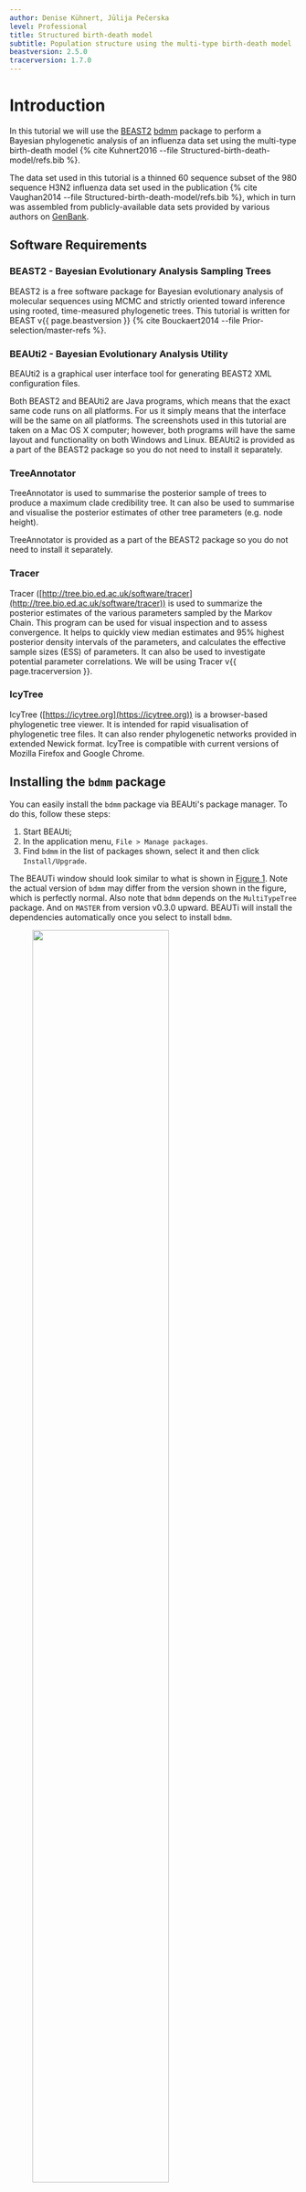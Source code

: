 ```yaml
---
author: Denise Kühnert, Jūlija Pečerska
level: Professional
title: Structured birth-death model
subtitle: Population structure using the multi-type birth-death model
beastversion: 2.5.0
tracerversion: 1.7.0
---
```



# Introduction

In this tutorial we will use the [BEAST2](http://www.beast2.org/)
[bdmm](https://github.com/denisekuehnert/bdmm) package to perform a Bayesian
phylogenetic analysis of an influenza data set using the multi-type birth-death
model {% cite Kuhnert2016 --file Structured-birth-death-model/refs.bib %}.

<!--(Note that both the structured coalescent and the multi-type birth-death model are tree priors implemented in BEAST2. Both of them utilize the multi-type tree structure of the MultiTypeTree package. While the structured coalescent is part of the MultiTypeTree package, the multi-type birth-death model has its own package bdmm (aka birth-death migration model).)-->


The data set used in this tutorial is a thinned 60 sequence subset of the
980 sequence H3N2 influenza data set used in the publication {% cite Vaughan2014 --file Structured-birth-death-model/refs.bib %}, which in turn was
assembled from publicly-available data sets provided by various authors on
[GenBank](http://www.ncbi.nlm.nih.gov/genbank/).

## Software Requirements

### BEAST2 - Bayesian Evolutionary Analysis Sampling Trees

BEAST2 is a free software package for Bayesian evolutionary analysis of molecular sequences using MCMC and strictly oriented toward inference using rooted, time-measured phylogenetic trees. This tutorial is written for BEAST v{{ page.beastversion }} {% cite Bouckaert2014 --file Prior-selection/master-refs %}.


### BEAUti2 - Bayesian Evolutionary Analysis Utility

BEAUti2 is a graphical user interface tool for generating BEAST2 XML configuration files.

Both BEAST2 and BEAUti2 are Java programs, which means that the exact same code runs on all platforms. For us it simply means that the interface will be the same on all platforms. The screenshots used in this tutorial are taken on a Mac OS X computer; however, both programs will have the same layout and functionality on both Windows and Linux. BEAUti2 is provided as a part of the BEAST2 package so you do not need to install it separately.


### TreeAnnotator

TreeAnnotator is used to summarise the posterior sample of trees to produce a maximum clade credibility tree. It can also be used to summarise and visualise the posterior estimates of other tree parameters (e.g. node height).

TreeAnnotator is provided as a part of the BEAST2 package so you do not need to install it separately.


### Tracer

Tracer ([http://tree.bio.ed.ac.uk/software/tracer](http://tree.bio.ed.ac.uk/software/tracer)) is used to summarize the posterior estimates of the various parameters sampled by the Markov Chain. This program can be used for visual inspection and to assess convergence. It helps to quickly view median estimates and 95% highest posterior density intervals of the parameters, and calculates the effective sample sizes (ESS) of parameters. It can also be used to investigate potential parameter correlations. We will be using Tracer v{{ page.tracerversion }}.

### IcyTree

IcyTree ([https://icytree.org](https://icytree.org)) is a browser-based phylogenetic tree viewer. It is intended for rapid visualisation of phylogenetic tree files. It can also render phylogenetic networks provided in extended Newick format. IcyTree is compatible with current versions of Mozilla Firefox and Google Chrome.

<!-- and an up-to-date version of
[Google Chrome](http://www.google.com/chrome) or
[Mozilla Firefox](https://www.mozilla.org/en-US/firefox/).-->


## Installing the `bdmm` package

You can easily install the `bdmm` package via BEAUti's package manager.  To do this, follow these steps:

1. Start BEAUti;
2. In the application menu, `File > Manage packages`.
3. Find `bdmm` in the list of packages shown, select it and then click `Install/Upgrade`.

The BEAUTi window should look similar to what is shown in [Figure 1](#fig:install-bdmm).
Note the actual version of `bdmm` may differ from the version shown in the figure, which is perfectly normal.
Also note that `bdmm` depends on the `MultiTypeTree` package. And on `MASTER` from version v0.3.0 upward. BEAUTi will install the dependencies automatically once you select to install `bdmm`.

<figure>
	<a id="fig:install-bdmm"></a>
	<img style="width:75%;" src="figures/1-install-bdmm.png" alt="">
	<figcaption>Figure 1: Install bdmm.</figcaption>
</figure>
<br>

Finally, **restart BEAUti.**  The restart is necessary for the packages to be successfully installed.

If you get an error message stating that you are missing a package on which `bdmm` depends, install that package manually using the package manager as done above, and **restart BEAUti** again.

# Setting up the analysis using BEAUti

## Loading the Template

A BEAUTi template defines the basic structure and contents of your XML configuration file.
By default BEAUTi will construct an XML file with standard uncoloured BEAST trees, however `bdmm` uses coloured trees which are defined in the `MultiTypeTree` package.
To use the appropriate template for the configuration file, select `File > Template > MultiTypeBirthDeath`, as shown in [Figure 2](#fig:choose-bdmm).

<figure>
	<a id="fig:choose-bdmm"></a>
	<img style="width:100%;" src="figures/2-choose-bdmm-template.png" alt="">
	<figcaption>Figure 2: Load the MultiTypeBirthDeath template.</figcaption>
</figure>
<br>


## Loading the data

Once the template is loaded, we can load in our example sequence data.  In our case, this data is stored in a FASTA file, the first few lines of which look like this (the sequences have been truncated for better readability):

```
> EU856841_HongKong_2005.34246575
-----------GGGATAATTCTATTAACCATGAAGACTATCATTGCTTTGAGCTACATTT...
> EU856989_HongKong_2002.58356164
--CAAAAGCAGGGGATAATTCTATTAACCATGAAGACTATCATTGCTTTGAGCTACATTT...
> CY039495_HongKong_2004.5890411
------------------TTCTATTAACCATGAAGACTATCATTGCTTTGAGCTACATTC...
> EU856853_HongKong_2001.17808219
---------------------TATTAACCATGAAGACTATCATTGCTTTGAGCTACATTC...
> CY010084_NewZealand_2005.62739726
---------------------TATTAACCATGAAGACTATCATTGCTTTGAGCTACATTC...
> CY007387_NewZealand_2004.63287671
---------------------TATTAACCATGAAGACTATCATTGCTTTGAGCTACATTC...
> CY012432_NewZealand_2000.81643836
---------------------------CCATGAAGACTATCATTGCTTTGAGCTACATTT...
```

The lines beginning with ">" are labels for the sequences immediately
following.  In general, these labels have no special format, but in this file
each label is an underscore-delimited triple.  The first element of each triple
is the GenBank accession number of the sequence, the second is the geographical
region from which it was sampled, and the third is the time at which it was
sampled measured in calendar years or fractions thereof.

In this tutorial we will be using the influenza sequence data which can be found in the `examples` folder of the `MultiTypeTree` package.
To make it easier to find when loading the alignment, you can optionally set the working directory of BEAST2 to `MultiTypeTree`.
This will make BEAUTi open the appropriate package folder when you look for the alignment.
To set the working directory, select `File > Set working dir > MultiTypeTree`, as shown in [Figure 3](#fig:working-dir).

<figure>
	<a id="fig:working-dir"></a>
	<img style="width:100%;" src="figures/3-set-working-dir.png" alt="">
	<figcaption>Figure 3: Optional step: set the working directory to MultiTypeTree.</figcaption>
</figure>
<br>

To load the file, select `File > Add alignment`.

This will open a file selection dialog box.  The example influenza sequence data
file is named `h3n2_2deme.fna`.
Assuming you have followed the previous step to set the working directory, this can be found in the `examples/` directory shown when the file selection dialog box appears.
In case you have not followed the previous step you will have to locate the folder containing the `MultiTypeTree` package and look for the `examples/` folder there.

Once the sequence file is loaded, your BEAUti screen should look similar to what is shown in [Figure 4](#fig:alignment).

<figure>
	<a id="fig:alignment"></a>
	<img style="width:100%;" src="figures/4-alignment-loaded.png" alt="">
	<figcaption>Figure 4: The alignment loaded into BEAUti.</figcaption>
</figure>
<br>

## Setting up dates

Once the data is loaded, the next step is to specify the times at which the sequences were sampled:

1. Select the `Tip Dates` panel.
2. Check the `Use tip dates` checkbox.
3. Click the `Auto-configure` button at the top-right of the panel.
This opens a dialog that allows sample times to be loaded from a file or inferred (guessed) from the sequence labels.
4. Because the times are included as the last element of the underscore-delimited sequence names, choose the `use everything` radio button and select `after last` from the drop-down menu. The default delimiter is already the underscore, so there is no need to change that.

The date parsing setup will look as shown in [Figure 5](#fig:tip-dates).

<figure>
	<a id="fig:tip-dates"></a>
	<img style="width:75%;" src="figures/5-tip-dates.png" alt="">
	<figcaption>Figure 5: Guessing the tip dates.</figcaption>
</figure>
<br>

After clicking `OK` you should find that the tip date table is filled with
times that match those in the sequence headers, and that the last column of the
table contains heights, i.e. times before most recent sample, calculated from the times.
The BEAUTi panel should look as shown in [Figure 6](#fig:tip-dates).

<figure>
	<a id="fig:tip-dates-set"></a>
	<img style="width:100%;" src="figures/6-tip-dates-set.png" alt="">
	<figcaption>Figure 6: Sampling dates as seen in BEAUti.</figcaption>
</figure>
<br>

## Setting up locations

Now that we've specified the sampling times, we move on to specifying the sampling locations.
To do this, we follow a very similar set of steps to those we used to set the sample times:

1. Select the `Tip Locations` panel. You'll find that the locations are already filled with a single default value – `NOT_SET`.
2. Click the `Guess` button at the top-right of the panel. This opens the same dialog that we saw in the previous section when setting up the dates.
3. The locations are included as the second element of the underscore-delimited sequence names.
Therefore we choose the `split on character` radio button and select group `2` from the drop-down menu.
Note again that the underscore character is already chosen as the delimiter.

The location parsing setup will look as shown in [Figure 7](#fig:tip-types).

<figure>
	<a id="fig:tip-types"></a>
	<img style="width:75%;" src="figures/7-tip-types.png" alt="">
	<figcaption>Figure 7: Guessing the locations.</figcaption>
</figure>
<br>

After clicking `OK` you should find that the tip location table is filled with locations that match those in the sequence titles.
The BEAUTi panel should look as shown in [Figure 8](#fig:tip-types-set).

<figure>
	<a id="fig:tip-types-set"></a>
	<img style="width:100%;" src="figures/8-tip-types-set.png" alt="">
	<figcaption>Figure 8: The locations in BEAUti.</figcaption>
</figure>
<br>

## Setting the substitution model

For this analysis, we will use the HKY substitution model with 4 gamma categories and estimated base frequencies.
To configure this in BEAUti, switch to the `Site Model` panel.
First, we need to set up the rate category count.
To approximate the continuous gamma rate distribution BEAST2 uses the discrete gamma distribution, where sites are divided into k equally probable rate categories.
In general, 4-6 categories work well for most datasets, while having more categories involve a lot of computation at little precision gain, so we set the `Gamma category count` to 4.
We would also like to estimate the `Shape` parameter, which describes the shape of the continuous gamma distribution we approximate.
To do so, we need to set it to a non-zero value (e.g. the default 1.0) and tick the `estimate` checkbox.
While the gamma categories account for rate variation, allowing some sites to have an evolutionary rate of 0 can improve fit to real data.
To speed up the analysis we will fix this to the actual proportion of invariant sites we have in our alignment, which is 0.867.

Next, to set up the substitution model, select `HKY` from the drop-down menu (the default option is `JC69`).
We would like to estimate the kappa parameter of HKY, so we leave the `Kappa` at the default value of 2.0 and leave the `estimate` checkbox checked.
We would also like to estimate nucleotide frequencies, so we leave the `Frequencies` parameter at the default value (`Estimated`).
The BEAUti panel should now look as shown in [Figure 9](#fig:site-model).

<figure>
	<a id="fig:site-model"></a>
	<img style="width:100%;" src="figures/9-sitemodel.png" alt="">
	<figcaption>Figure 9: Setup of the site model.</figcaption>
</figure>
<br>

Note that the `Substitution rate` defined on this panel should not be estimated - we use the `Clock rate` defined in the `Clock Model` panel to
determine the average per unit time rate of sequence evolution.
This way, the `Substitution rate` is not actually a rate, but rather a rate multiplier that we fix to 1 to allow parameter identifiability.

## Setting the clock model

To speed up the analysis we will assume a strict clock for this small dataset.
dataset. However, the selection of a clock model for a different, real analysis should not be taken lightly.
Since our alignment contains sequences sampled at different times and those times are measured in years, we must use a clock rate expressed in units of expected substitutions per site per year.
Usually the precise value is unknown and so the default behaviour of BEAUti is to assume this rate has to be estimated.
To speed up mixing we set the starting value of the `Clock rate` to 0.005, which we know from research to be much closer to the truth than the default value of 1.
The `Clock Model` panel should now look as shown in [Figure 10](#fig:strict-clock).

<figure>
	<a id="fig:strict-clock"></a>
	<img style="width:100%;" src="figures/10-strict-clock.png" alt="">
	<figcaption>Figure 10: Fix the clock rate to speed up mixing.</figcaption>
</figure>
<br>

## Adjusting Priors

### Setting up the `bdmm` tree prior

`bdmm` defines a prior on the multi-type tree distribution.
Thus it is particularly important for the analysis that we properly set up the priors.
First, let's talk about the values that need to be set on the `Priors` panel.
The first panel that you see at the top is the tree prior.

`bdmm` is a model that can be used to explain data that is clearly divided into separate partitions, or demes. 
(We will use the terms deme, partition and type interchangeably here.)
The demes can be geographical locations, as in our example, but the sequences can also be separated through other means than that, e.g. by a specific drug resistance mutation (strains can develop/lose drug resistance and thus move between demes, but can not transfer between demes otherwise), or location in the body (for example, for localised infections caused by the same agent).
In this dataset we have strains from 2 different locations, New Zealand and Hong Kong, so the `Number of demes` should be set to 2, which also is the default value.
Next, `bdmm` lets you estimate the `Reproduction number per type` and the `BecomeUninfectiousRate per type`.
This will let us see the differences in reproduction fitness and speed of recovery between the two locations, so we leave the `estimate` checkboxes checked.
We can leave the starting values at default as it will not influence the inference a lot.

The next important thing one should take care of is setting the sampling proportions appropriately.
In general, the trees that we build go back in time much further than the first sample that we have.
If we set the same sampling proportion for the whole time period from our estimated tree origin to the time of the last sample, we will most likely run into trouble, as `bdmm` will try to produce a tree that has the same sampling proportion for the whole time, but no samples in the past and a lot of samples towards the present.
In order to remove that bias from the trees, we need to make sure that we only have non-zero sampling starting from the first sample date (unless we know that there really weren't
any related cases before the first sampled case).
To do so, let's look at the `SamplingProportion per type` field.
You will see that it has 4 values, which correspond to two values per type, lets call them [v1,v2,v3,v4].
v1 and v2 are the values for the first and second time interval for the first deme, and v3 and v4 are the values for the second deme.
Thus, to do what we want we need to set the values v1 and v3 to zero.
Because BEAST2 will use scalers to sample new values for the sampling proportions, the values which we set to 0 will remain so.
Next, we also need to set the `Sampling change time` to the time slightly before the first sample.
If we look back at the `Tip dates` panel, we can see that our oldest sample is the one labelled as `EU856904_HongKong_2000.09863014`, for which the height, or the length of time from the first sample and the last, is 5.569863.
We set the sampling change time in time units from the most recent sample and we need to make sure we include the first sample, thus we set the `Sampling change time` to 5.57, which is the height of the first sample rounded slightly up (and confirm the change with ENTER).
The final setup of the tree prior can be seen in [Figure 11](#fig:tree-prior).

<figure>
	<a id="fig:tree-prior"></a>
	<img style="width:100%;" src="figures/11-tree-prior.png" alt="">
	<figcaption>Figure 11: Set the change time for the sampling proportion so it is zero before the time of the first sample.</figcaption>
</figure>
<br>

<!--When you expand the tree prior element, you can change the condition on survival setting. We'll leave the box checked.

<figure>
	<a id="fig:"></a>
	<img src="figures/9b-condition.png" alt="">
	<figcaption>Figure 11: Condition on survival.</figcaption>
</figure>
<br>-->

#### What if you have more demes?

First things first, for an analysis with more demes you need to set the `Number of demes` to the appropriate value, e.g. N, that actually corresponds to the number of demes in the dataset.
When you do that, the dimensions of the parameters `Reproduction number`, `BecomeUninfectiousRate`, `SamplingProportion` and `Migration rates` will change.
The `Reproduction number` and the `BecomeUninfectiousRate` will have as many values as you have demes.
The dimensionality of the `SamplingProportion` will be the number of demes times 2, so in case you have 4 demes your sampling proportion will need 8 values.
You can view this parameter as a matrix of 2 x N values, which is flattened by row.
The first column reflects the sampling rate before first sample and all of the values in it should be set to 0.
The `Sampling change time` obviously does not change dimensionality, but has to be set to the appropriate time for your dataset.
Finally, the `Migration rates` will have N * (N - 1) entries.
As one can imagine, the matrix should have the dimensions of N * N, however since there is no migration from a deme to itself (values on the diagonal of the matrix), we subtract N values from the dimensionality, getting N * (N - 1).

### Setting up other priors

By default, BEAST2 provides you with a prior distribution for each of the parameters of your model.
This is done because otherwise BEAUTi will have a hard time displaying all of the parameters without any settings provided.
Unfortunately, this means that some priors are very generic, and, moreover, some priors are in fact, improper – the distribution does not integrate to one.
This means that while the default setup might work and the runs will eventually mix, it can happen that the values are meaningless.

So, let us go through the important parameters and set priors according to the information we have about our dataset.
The first important parameter is R<sub>0</sub>.
In epidemiology, the basic reproduction number, R<sub>0</sub>, of an infection is the number of secondary cases one case generates on average over the course of its infectious period, in an otherwise uninfected population.
The default prior sets the median value of the distribution to e<sup>0</sup> = 1, which will fit the endemic case of influenza.

<!--- todo: adjust figure (and ideally analysis files) to remove the upper bound of 10, it shouldn't be necessary -->

<figure>
	<a id="fig:R0-prior"></a>
	<img style="width:100%;" src="figures/12-R0-prior.png" alt="">
	<figcaption>Figure 12: Set the prior for the R<sub>0</sub>.</figcaption>
</figure>
<br>

Next, we should adjust the prior for the rate of clearing the infection, which is labelled as `becomeUninfectiousRate.t:h3n2_2deme`.
The value of the rate, say x, is the reciprocal of the average time a person with influenza is infectious, 1/x.
From what we know about influenza we can say that an average infection lasts for about a week, however we would not want to impose too strong of a prior on this parameter.
Let us change the distribution for this parameter to a `LogNormal` and tick the `Mean in Real Space` checkbox to make the setting easier.
So, for a mean time of recovery of 7 days we need to set the mean of our distribution to 365/7 {% eqinline \approx %} 52.14 (or to 52 for simplicity).
Bear in mind that our time units are years, so we can not just set the rate to 1/7.
This prior will ensure that we mainly sample realistic parameter values, but still gives BEAST2 quite a lot of freedom to go to extreme values if need be, as the 95% highest density interval for the prior is [4.44, 224], or [1.63, 82.21] infectious days.
You can see the setup in [Figure 13](#fig:bUR-prior).

<figure>
	<a id="fig:bUR-prior"></a>
	<img style="width:100%;" src="figures/13-bUR-prior.png" alt="">
	<figcaption>Figure 13: Set the prior for the rate of recovery.</figcaption>
</figure>
<br>

We will also set the prior for the clock rate to a distribution that is in accordance with what we know about RNA viruses, which is that in general their mean substitution rate is around {% eqinline \approx %} 10^(-3).
We shall set the distribution for `clockRate.c:h3n2_2deme` to `Log Normal` with the mean of 0.001, with the `Mean in Real Space` checkbox checked.
We will leave the `S` parameter (standard deviation) at the default value of 1.25 to allow BEAST2 a lot of freedom in case it is necessary.
The appropriate prior setup can be seen in [Figure 14](#fig:clock-rate-prior).

<figure>
	<a id="fig:clock-rate-prior"></a>
	<img style="width:100%;" src="figures/14-clock-rate-prior.png" alt="">
	<figcaption>Figure 14: Set the prior for the clock rate.</figcaption>
</figure>
<br>

Lastly, we will set the sampling proportion prior to a more narrow distribution peaked around the very low values, as influenza spreads easily, but only few people actually get sampled.
Taking into account that we are also using a thinned-down version of the dataset, we can use a diffuse prior with the mean around 10<sup>-3</sup>.
The default prior for the sampling proportion is a `Beta` distribution, which is only defined between 0 and 1, making it a natural choice for proportions.
Here, however, we will use a `Log Normal` prior, with the mean `M` at 10<sup>-3</sup> and the standard deviation `S` at 1.25 to allow a lot of variance.
Once again we need to check that the `Mean in Real Space` checkbox is checked, and since the `Log Normal` distribution is defined outside the range of [0, 1] we also need to check that the `Lower` and `Upper` limits are set accordingly.
You can see the sampling prior setup in [Figure 15](#fig:samplingProportion-prior)

<figure>
	<a id="fig:samplingProportion-prior"></a>
	<img style="width:100%;" src="figures/15-samplingProportion-prior.png" alt="">
	<figcaption>Figure 15: Set the prior for sampling proportion.</figcaption>
</figure>
<br>
<!--- todo:  In Figure 15 (sampling proportion prior) muss noch die "Mean in Real Space"-Box einen Haken haben -->


For the purpose of this tutorial and given that we know little about the outbreak in question to set strict priors on the `rateMatrix`, we will leave the other priors on the default values, but feel free to through them yourself and verify their sensibility.

## Saving the configuration

Once you are done with setting all the appropriate parameters, you can save the configuration file.
We will leave the `MCMC` panel parameters as they are by default.

# Running the analysis using BEAST

To run the analysis, simply start BEAST 2 in the manner appropriate for your platform, then select the configuration file you generated in the last section as the input.
Unfortunately, this particular run will take quite some time to mix, e.g. on a MacBook Pro with 3.1 GHz Intel Core i5 processor it takes about 3 hours for 10'000'000 samples.
Feel free to run it and observe the results, but for the purpose of finishing the tutorial in a reasonable time, check out the provided log file to see the results.

# Analyzing the results

The results of the analysis primarily consist of two parts:

1. The parameter log, which is written to the file `h3n2-bdmm.log`.
2. The tree log, which is written to `h3n2-bdmm.h3n2_2deme.trees`.

In addition, the file `h3n2-bdmm.h3n2_2deme.map.trees` contains the running
estimate of the MAP tree as a function of MCMC step number, while the file
`h3n2-bdmm.h3n2_2deme.typedNode.trees` is the TreeAnnotator-compatible file
we'll use to assemble a summary tree.

## Parameter log file analysis

We can use the program [Tracer](http://tree.bio.ed.ac.uk/software/tracer/) to view the parameter log file.
To do this, start Tracer and then press the `+` button in the top-left hand corner of the window (under `Trace files`).
Select the log file for this analysis (`h3n2_2deme.log`) from the file selection dialog box.
You can also simply drag your log file from the file browser to the Tracer window.
The `Traces` table will then be populated with parameters and summary
statistics corresponding to our multitype birth-death analysis.
Note that the screen captures below were taken using Tracer 1.6 and may therefore slightly differ from what you see on screen.

Important traces are:

* `R0.t:h3n2_2deme1` and `R0.t:h3n2_2deme2`: These give the effective reproduction numbers for deme 1 (Hong Kong) and 2 (New Zealand), respectively.

* `becomeUninfectiousRate.t:h3n2_deme21` and `becomeUninfectiousRate.t:h3n2_deme22`: These are the rates of recovery for someone with flu in either of the locations.

* `rateMatrix.t:h3n2_2deme1` and `rateMatrix.t:h3n2_2deme2`: These give the (per lineage per year) migration rates from deme 1 to 2 and vice versa.

* `Tree.t:h3n2_2deme.count_HongKong_to_NewZealand`: these give the actual number of ancestral migrations from Hong Kong to New Zealand.

The tabs at the top-right of the window can be used to display one or more selected traces in various ways.
We can look at the become uninfectious rate by selecting the `becomeUninfectiousRate.t:h3n2_2deme1` trace (see [Figure 16](#fig:tracer-bUR)).
The 95% HPD for the parameter is quite wide ([18.2465, 93.2316]), which is most likely due to the fact that we have very little data, however the mean value is 50.102, which gives us an infectious period of 7.3 days.
Next, selecting the two R<sub>0</sub> traces (`R0.t:h3n2_2deme1` and `R0.t:h3n2_2deme2`) and choosing the `Marginal prob distribution` panel results in useful comparison between the sampled population size marginal posterior distributions (see [Figure 17](#fig:tracer-R0)).
Looking at the posterior distributions we can not see any significant difference in R<sub>0</sub> between the two demes.
While the distributions are visibly different, they cover the same parameter range (deme 1 95% HPD interval [0.991, 1.0247], deme 2 95% HPD interval [0.9096, 1.0413]), so the values are indistinguishable through such analysis.

<figure>
	<a id="fig:tracer-bUR"></a>
	<img style="width:100%;" src="figures/16-tracer-bUR.png" alt="">
	<figcaption>Figure 16: Estimated become uninfectious rate marginal posterior.</figcaption>
</figure>
<br>

<figure>
	<a id="fig:tracer-R0"></a>
	<img style="width:100%;" src="figures/17-tracer-R0.png" alt="">
	<figcaption>Figure 17: Estimated R<sub>0</sub> marginal posteriors.</figcaption>
</figure>
<br>

In the case of our pre-cooked analysis all the ESS values are greater than 200 – the arbitrary threshold for acceptability.
However, it might happen that some values have not yet reached the appropriate ESS in the runs that you did on your own.
If this analysis were part of a serious study you would want to run the chain for another few million iterations to improve the ESS values.
In BEAST 2, analyses can be resumed – the samples you already have will not be wasted.

## Tree log visualization

The popular phylogenetic tree visualizer [FigTree](http://tree.bio.ed.ac.uk/software/figtree/) can be used to visualize the sampled trees.
However, Figtree can be quite slow with MultiTypeTree log files, so for this tutorial we suggest using [IcyTree](https://icytree.org/) to view tree log files.
IcyTree is a tree viewer that runs in a web browser, which runs best under recent versions of [Google Chrome](http://www.google.com/chrome) and [Mozilla Firefox](https://www.mozilla.org/en-US/firefox/) (in that order).

To view MultiTypeTree log files using IcyTree, simply navigate to the IcyTree web page, select `Load from file` from the `File` menu, then select the `h3n2-bdmm.h3n2_2deme.trees` tree log file using the file selection dialog.
Alternatively, you can simply drag the log file into your browser window.
Once the file is loaded you will see the first tree it contains.
In order to select a different tree, hover the mouse pointer over the box in the lower-left corner of the window.
This box will expand to a small dialog containing buttons allowing you to navigate between trees.
The `<` and `>` buttons move in steps of 1 tree, while `<<` and `>>` move 10% of the tree file.
You can also directly enter the index of a tree.

Initially the tree edges will be uncoloured.
To colour the edges according to the edge type (this is the strain location in our case), navigate to `Style > Colour edges by` and select `type`.
A legend and axis can be added by choosing `Display legend` and `Axis > Age` from the same menu.
You can browse the trees from your posterior sample (example of the trees you can see in [Figure 18](#fig:icyTree-trees)) to look at the traits they share, however in general we need some sort of a summary to be able to draw conclusions from our tree sample.

<figure>
	<a id="fig:icyTree-trees"></a>
	<img style="width:100%;" src="figures/18-icyTree-trees.png" alt="">
	<figcaption>Figure 18: An example of a sampled multi-type tree in IcyTree.</figcaption>
</figure>
<br>

One way of summarising is done by the special `MultiTypeTree` log, which logs the running estimates of the <i>maximum a posteriori</i> multi-type tree over the course of the analysis.
In our case it is the `h3n2-bdmm.h3n2_2deme.map.trees` file.
You can see the last tree from this file, which represents our sampled estimate of the MAP multi-type tree, in [Figure 19](#fig:icyTree-MAP).

<figure>
	<a id="fig:icyTree-MAP"></a>
	<img style="width:100%;" src="figures/19-icyTree-MAP.png" alt="">
	<figcaption>Figure 19: The final MAP multi-type tree in IcyTree.</figcaption>
</figure>
<br>

## Producing a summary tree using `TreeAnnotator`

While it is tempting to view the MAP tree shown above as the primary result of the phylogenetic side of our analysis it is very important to remember that this is only a point estimate and says nothing about the uncertainty present in the result.
This is an important drawback, as we have done a full Bayesian analysis and have access to a large number of samples from the full posterior in the tree log files.
The MAP tree discards almost all of this information.

We can make better use of our raw analysis results by using the `TreeAnnotator` program which is distributed with BEAST2 to analyze the sample of trees which was produced by our MCMC run.
To do this, simply start `TreeAnnotator` and select the `h3n2-bdmm.h3n2_2deme.typedNode.trees` tree file as the input file and `h3n2-bdmm.h3n2_2deme.summary.trees` as the output file.
We will set the `Burnin percentage` to 10, the `Target tree type` to the `Maximum clade credibility tree` (default) and for the `Node heights` we would like to have `Mean heights`.
The setup can be seen in [Figure 20](#fig:TreeAnnotator-setup).

<figure>
	<a id="fig:TreeAnnotator-setup"></a>
	<img style="width:75%;" src="figures/20-TreeAnnotator-setup.png" alt="">
	<figcaption>Figure 20: Use TreeAnnotator to produce a summary tree.</figcaption>
</figure>
<br>

Pressing the `Run` button will produce an annotated summary tree.

To visualize this tree, open IcyTree once more (maybe open it in a new browser tab), choose `File > Open`, then select the file `h3n2_2deme.h3n2_2deme.summary.tree` using the file selection dialog.
Follow the instructions provided above to colour the tree by the `type` attribute and add the legend and time axis.
In addition, open the `Style` menu and select `Node height error bars > height_95%_HPD` to add error bars to the internal node heights.
Finally, open the `Style` menu and select `Relative edge width > type.prob`.
This makes the edges become increasingly thinner as the posterior probability for the displayed branch decreases.

Once these style preferences have been set, you should see something similar to the tree shown in [Figure 21](#fig:icyTree-summary).

<figure>
	<a id="fig:icyTree-summary"></a>
	<img style="width:100%;" src="figures/21-icyTree-summary.png" alt="">
	<figcaption>Figure 21: The summary tree in IcyTree.</figcaption>
</figure>
<br>

Here we have a full consensus tree annotated by the locations at coalescence nodes and showing node height uncertainty, with the width of the edges representing how certain we can be of the location estimate at each point on the tree.
This is a much more comprehensive summary of the phylogenetic side of our analysis.
One thing to pay attention to here is that the most probable root location in the summary tree is Hong Kong (under our model which assumes that only Hong Kong and New Zealand exist).
Hovering the mouse cursor over the tiny edge above the root will bring up a table in which posterior probability of the displayed root location (`type.prob`) can be seen.
In this analysis we see that it is about 88.8%.
The analysis therefore strongly supports a Hong Kong origin over a New Zealand origin for this flu sample.

<!--[Very useful final notes from Tim](https://github.com/CompEvol/MultiTypeTree/wiki/Beginner%27s-Tutorial-%28short-version%29#final-notes)-->

----

#Acknowledgment

The content of this tutorial is based on the [Structured Coalescent tutorial](https://github.com/CompEvol/MultiTypeTree/wiki/Beginner's-Tutorial-(short-version) by Tim Vaughan.

# Useful Links

- [Bayesian Evolutionary Analysis with BEAST 2](http://www.beast2.org/book.html) {% cite BEAST2book2014 --file Structured-birth-death-model/refs.bib %}
- [Multi-type birth-death process package](https://github.com/denisekuehnert/bdmm) {% cite Kuhnert2016 --file Structured-birth-death-model/refs.bib %}
- BEAST 2 website and documentation: [http://www.beast2.org/](http://www.beast2.org/)

-----

# Relevant References

{% bibliography --cited --file Structured-birth-death-model/refs %}
